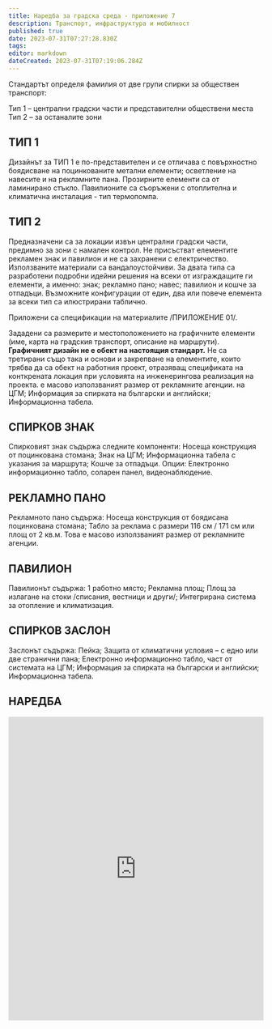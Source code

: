 ```yaml
---
title: Наредба за градска среда - приложение 7
description: Транспорт, инфраструктура и мобилност
published: true
date: 2023-07-31T07:27:28.830Z
tags: 
editor: markdown
dateCreated: 2023-07-31T07:19:06.284Z
---
```


Стандартът определя фамилия от две групи спирки за обществен транспорт: 

Тип 1 – централни градски части и представителни обществени места 
Тип 2 – за останалите зони 

## ТИП 1
Дизайнът за ТИП 1 е по-представителен и се отличава с повърхностно боядисване на поцинкованите метални елементи; осветление на навесите и на рекламните пана. Прозирните елементи са от ламинирано стъкло. Павилионите са съоръжени с отоплителна и климатична инсталация - тип термопомпа.

## ТИП 2
Предназначени са за локации извън централни градски части, предимно за зони с намален контрол. Не присъстват елементите рекламен знак и павилион и не са захранени с електричество. Използваните материали са вандалоустойчиви. За двата типа са разработени подробни идейни решения на всеки от изграждащите ги елементи, а именно: знак; рекламно пано; навес; павилион и кошче за отпадъци. Възможните конфигурации от един, два или повече елемента за всеки тип са илюстрирани таблично. 

Приложени са спецификации на материалите /ПРИЛОЖЕНИЕ 01/. 

Зададени са размерите и местоположението на графичните елементи (име, карта на градския транспорт, описание на маршрути). **Графичният дизайн не е обект на настоящия стандарт.** Не са третирани също така и основи и закрепване на елементите, които трябва да са обект на работния проект, отразяващ спецификата на конткрената локация при условията на инженерингова реализация на проекта. е масово използваният размер от рекламните агенции. на ЦГМ; Информация за спирката на български и английски; Информационна табела. 

## СПИРКОВ ЗНАК
Спирковият знак съдържа следните компоненти: Носеща конструкция от поцинкована стомана; Знак на ЦГМ; Информационна табела с указания за маршрута; Кошче за отпадъци. Опции: Електронно информационно табло, соларен панел, видеонаблюдение. 

## РЕКЛАМНО ПАНО
Рекламното пано съдържа: Носеща конструкция от боядисана поцинкована стомана; Табло за реклама с размери 116 см / 171 см или площ от 2 кв.м. Това е масово използваният размер от рекламните агенции. 

## ПАВИЛИОН
Павилионът съдържа: 1 работно място; Рекламна площ; Площ за излагане на стоки /списания, вестници и други/; Интегрирана система за отопление и климатизация. 

## СПИРКОВ ЗАСЛОН
Заслонът съдържа: Пейка; Защита от климатични условия – с едно или две странични пана; Електронно информационно табло, част от системата на ЦГМ; Информация за спирката на български и английски; Информационна табела.

## НАРЕДБА
<iframe src="https://drive.google.com/file/d/1f6o2zHhJAzWTFClevtzOT8pUH3UYzPX4/preview"
    frameBorder="0"
    scrolling="auto"
    width="100%"
        height="600px"
></iframe>
  
  
  